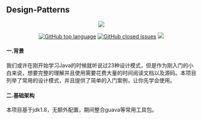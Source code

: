 ## Design-Patterns
<p align="center">
<a href="https://github.com/Easteriv/design" target="_blank">
	<img src="https://i.loli.net/2020/10/05/ylFXIAcWPheNLBi.png" width=""/>
</a>
</p>

<p align="center">
  <a href="https://github.com/Easteriv/design"><img alt="GitHub top language" src="https://img.shields.io/github/languages/top/Easteriv/design"></a>
  <a href="https://github.com/Easteriv/design/issues"><img alt="GitHub closed issues" src="https://img.shields.io/github/issues-closed/Easteriv/design"></a>
  <a href="https://996.icu"><img src="https://img.shields.io/badge/link-996.icu-red.svg"></a>
</p>

#### 一.背景
我们或许在刚开始学习Java的时候就听说过23种设计模式，但是作为刚入门的小白来说，想要完整的理解并且使用需要花费大量的时间阅读文档以及源码。本项目列举了常用的设计模式，并且提供了简单的入门案例，让你先学会使用。
#### 二.基础架构
本项目基于jdk1.8，无额外配置，期间整合guava等常用工具包。
